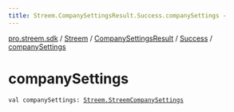```yaml
---
title: Streem.CompanySettingsResult.Success.companySettings - 
---
```


[pro.streem.sdk](../../../index.html) / [Streem](../../index.html) / [CompanySettingsResult](../index.html) / [Success](index.html) / [companySettings](./company-settings.html)

# companySettings

`val companySettings: `[`Streem.StreemCompanySettings`](../../-streem-company-settings/index.html)